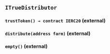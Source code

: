 ## `ITrueDistributor`






### `trustToken() → contract IERC20` (external)





### `distribute(address farm)` (external)





### `empty()` (external)






